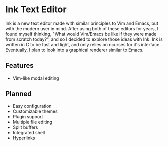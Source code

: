 # Ink Text Editor

Ink is a new text editor made with similar principles to Vim and Emacs, but with the modern user in mind. After using both of these editors for years, I found myself thinking, "What would Vim/Emacs be like if they were made from scratch today?", and so I decided to explore those ideas with Ink.
Ink is written in C to be fast and light, and only relies on ncurses for it's interface. Eventually, I plan to look into a graphical renderer similar to Emacs.

## Features
- Vim-like modal editing

## Planned
- Easy configuration
- Customizable themes
- Plugin support
- Multiple file editing
- Split buffers
- Integrated shell
- Hyperlinks

